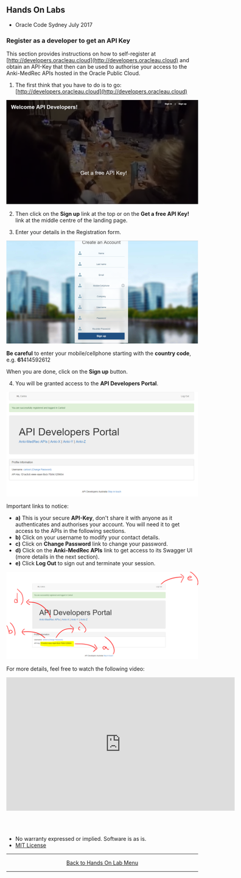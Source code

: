 ## Hands On Labs

- Oracle Code Sydney July 2017

### Register as a developer to get an API Key

This section provides instructions on how to self-register at [http://developers.oracleau.cloud](http://developers.oracleau.cloud) and obtain an API-Key that then can be used to authorise your access to the Anki-MedRec APIs hosted in the Oracle Public Cloud.

1. The first think that you have to do is to go: [http://developers.oracleau.cloud](http://developers.oracleau.cloud)

<img src="./img/exploretheapis-5a-1.PNG" />

2. Then click on the **Sign up** link at the top or on the **Get a free API Key!** link at the middle centre of the landing page.

3. Enter your details in the Registration form.

<img src="./img/exploretheapis-5a-2.PNG" />

**Be careful** to enter your mobile/cellphone starting with the **country code**, e.g. **61**414592612

When you are done, click on the **Sign up** button.

4. You will be granted access to the **API Developers Portal**.

<img src="./img/exploretheapis-5a-3.PNG" />

Important links to notice:

- **a)** This is your secure **API-Key**, don't share it with anyone as it authenticates and authorises your account. You will need it to get access to the APIs in the following sections. 
- **b)** Click on your username to modify your contact details.
- **c)** Click on **Change Password** link to change your password.
- **d)** Click on the **Anki-MedRec APIs** link to get access to its Swagger UI (more details in the next section).
- **e)** Click **Log Out** to sign out and terminate your session.

<img src="./img/exploretheapis-5a-4.PNG" />

<br>

For more details, feel free to watch the following video:

<center>
<iframe width="600" height="350" src="https://www.youtube.com/embed/9ra_guIjce8?rel=0" frameborder="0" allowfullscreen></iframe>
</center>

<br><br>

* No warranty expressed or implied.  Software is as is.
* [MIT License](http://www.opensource.org/licenses/mit-license.html)

<hr />
<center>
<a href="../../handsonlabs" class="btn" >Back to Hands On Lab Menu</a>
<center />
<hr />

